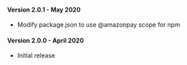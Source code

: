 #### Version 2.0.1 - May 2020
* Modify package.json to use @amazonpay scope for npm

#### Version 2.0.0 - April 2020
* Initial release

